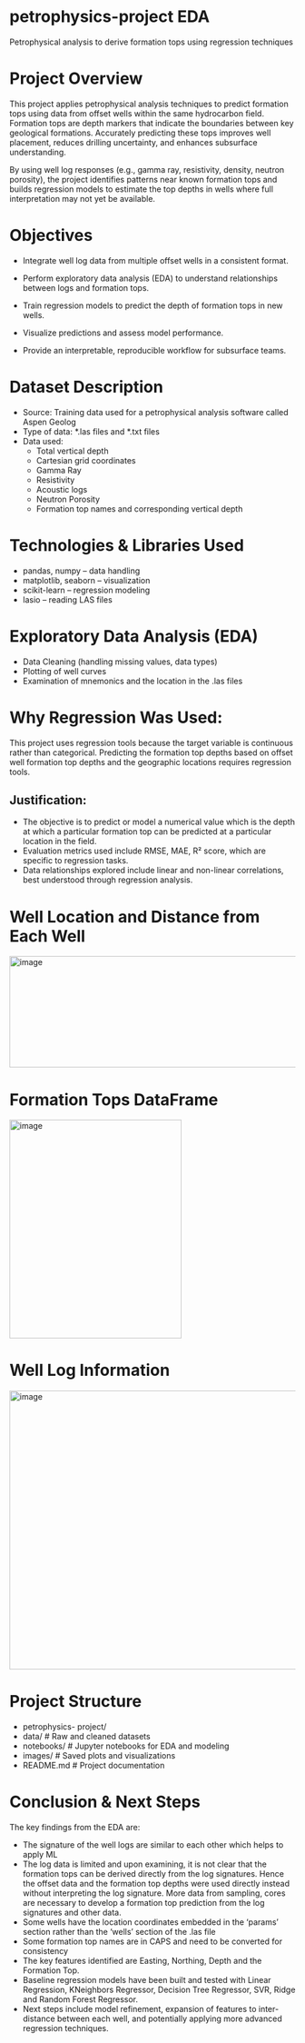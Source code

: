 # petrophysics-project EDA
Petrophysical analysis to derive formation tops using regression techniques

# Project Overview

This project applies petrophysical analysis techniques to predict formation tops using data from offset wells within the same hydrocarbon field. Formation tops are depth markers that indicate the boundaries between key geological formations. Accurately predicting these tops improves well placement, reduces drilling uncertainty, and enhances subsurface understanding.

By using well log responses (e.g., gamma ray, resistivity, density, neutron porosity), the project identifies patterns near known formation tops and builds regression models to estimate the top depths in wells where full interpretation may not yet be available.

# Objectives

- Integrate well log data from multiple offset wells in a consistent format.

- Perform exploratory data analysis (EDA) to understand relationships between logs and formation tops.

- Train regression models to predict the depth of formation tops in new wells.

- Visualize predictions and assess model performance.

- Provide an interpretable, reproducible workflow for subsurface teams.

# Dataset Description

- Source: Training data used for a petrophysical analysis software called Aspen Geolog
- Type of data:  *.las files and *.txt files
- Data used:
  - Total vertical depth
  - Cartesian grid coordinates
  - Gamma Ray
  - Resistivity
  - Acoustic logs
  - Neutron Porosity
  - Formation top names and corresponding vertical depth

# Technologies & Libraries Used

- pandas, numpy – data handling
- matplotlib, seaborn – visualization
- scikit-learn – regression modeling
- lasio – reading LAS files

# Exploratory Data Analysis (EDA)

- Data Cleaning (handling missing values, data types)
- Plotting of well curves
- Examination of mnemonics and the location in the .las files

# Why Regression Was Used:

This project uses regression tools because the target variable is continuous rather than categorical.  Predicting the formation top depths based on offset well formation top depths and the geographic locations requires regression tools.

## Justification:
- The objective is to predict or model a numerical value which is the depth at which a particular formation top can be predicted at a particular location in the field.
- Evaluation metrics used include RMSE, MAE, R² score, which are specific to regression tasks.
- Data relationships explored include linear and non-linear correlations, best understood through regression analysis.

# Well Location and Distance from Each Well
<img width="975" height="196" alt="image" src="https://github.com/user-attachments/assets/99770919-2a05-4248-9280-0c0c9e3e952d" />

# Formation Tops DataFrame
<img width="303" height="385" alt="image" src="https://github.com/user-attachments/assets/51952e64-f3fe-4f2b-aff7-ac81fc485d9c" />

# Well Log Information
<img width="642" height="491" alt="image" src="https://github.com/user-attachments/assets/f0fc6793-f56a-4b54-a723-303753889f9d" />

# Project Structure
- petrophysics- project/
- data/		# Raw and cleaned datasets
- notebooks/	# Jupyter notebooks for EDA and modeling
- images/	# Saved plots and visualizations
- README.md              # Project documentation

# Conclusion & Next Steps

The key findings from the EDA are:
- The signature of the well logs are similar to each other which helps to apply ML
- The log data is limited and upon examining, it is not clear that the formation tops can be derived directly from the log signatures.  Hence the offset data and the formation top depths were used directly instead without interpreting the log signature.  More data from sampling, cores are necessary to develop a formation top prediction from the log signatures and other data.
- Some wells have the location coordinates embedded in the ‘params’ section rather than the ‘wells’ section of the .las file
- Some formation top names are in CAPS and need to be converted for consistency
- The key features identified are Easting, Northing, Depth and the Formation Top.
- Baseline regression models have been built and tested with Linear Regression, KNeighbors Regressor, Decision Tree Regressor, SVR, Ridge and Random Forest Regressor.
- Next steps include model refinement, expansion of features to inter-distance between each well, and potentially applying more advanced regression techniques.

